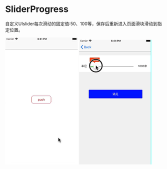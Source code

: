 # SliderProgress
自定义UIslider每次滑动的固定值:50、100等，保存后重新进入页面滑块滑动到指定位置。


 ![image](https://github.com/zhwIdea/SliderProgress/blob/master/img1.gif)
    ![image](https://github.com/zhwIdea/SliderProgress/blob/master/img2.gif)
